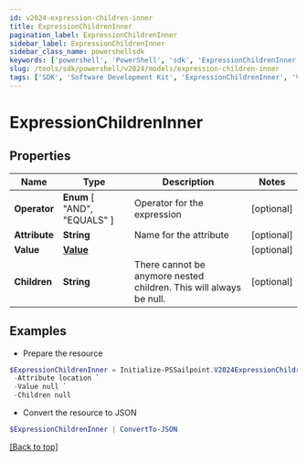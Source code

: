 ```yaml
---
id: v2024-expression-children-inner
title: ExpressionChildrenInner
pagination_label: ExpressionChildrenInner
sidebar_label: ExpressionChildrenInner
sidebar_class_name: powershellsdk
keywords: ['powershell', 'PowerShell', 'sdk', 'ExpressionChildrenInner', 'V2024ExpressionChildrenInner'] 
slug: /tools/sdk/powershell/v2024/models/expression-children-inner
tags: ['SDK', 'Software Development Kit', 'ExpressionChildrenInner', 'V2024ExpressionChildrenInner']
---
```



# ExpressionChildrenInner

## Properties

Name | Type | Description | Notes
------------ | ------------- | ------------- | -------------
**Operator** |  **Enum** [  "AND",    "EQUALS" ] | Operator for the expression | [optional] 
**Attribute** | **String** | Name for the attribute | [optional] 
**Value** | [**Value**](value) |  | [optional] 
**Children** | **String** | There cannot be anymore nested children. This will always be null. | [optional] 

## Examples

- Prepare the resource
```powershell
$ExpressionChildrenInner = Initialize-PSSailpoint.V2024ExpressionChildrenInner  -Operator EQUALS `
 -Attribute location `
 -Value null `
 -Children null
```

- Convert the resource to JSON
```powershell
$ExpressionChildrenInner | ConvertTo-JSON
```


[[Back to top]](#) 

